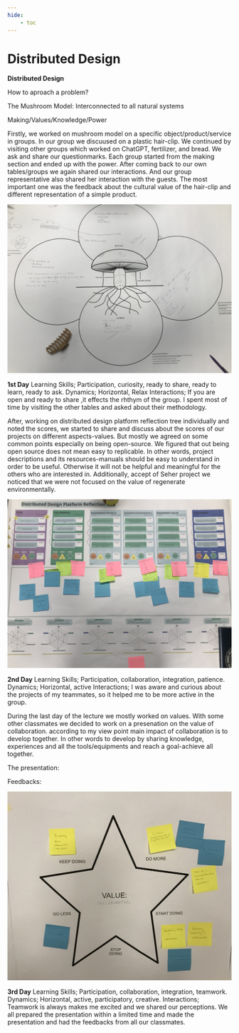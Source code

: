 ```yaml
---
hide:
    - toc
---
```


# Distributed Design


**Distributed Design**

How to aproach a problem?

The Mushroom Model: Interconnected to all natural systems

Making/Values/Knowledge/Power

Firstly, we worked on mushroom model on a specific object/product/service in groups. In our group we discuused on a plastic hair-clip. We continued by visiting other groups which worked on ChatGPT, fertilizer, and bread. We ask and share our questionmarks. Each group started from the making section and ended up with the power. After coming back to our own tables/groups we again shared our interactions. And our group representative also shared her interaction with the guests. The most important one was the feedback about the cultural value of the hair-clip and different representation of a simple product.

![](../images/distdesign_1.jpg)

**1st Day**
Learning Skills; Participation, curiosity, ready to share, ready to learn, ready to ask.
Dynamics; Horizontal, Relax
Interactions; If you are open and ready to share ,it effects the rhthym of the group. I spent most of time by visiting the other tables and asked about their methodology.

After, working on distributed design platform reflection tree individually and noted the scores, we started to share and discuss about the scores of our projects on different aspects-values. But mostly we agreed on some common points especially on being open-source. We figured that out being open source does not mean easy to replicable. In other words, project descriptions and its resources-manuals should be easy to understand in order to be useful. Otherwise it will not be helpful and meaningful for the others who are interested in. Additionally,  accept of Seher project we noticed that we were not focused on the value of regenerate environmentally.

![](../images/distdesign_2.jpg)

**2nd Day**
Learning Skills; Participation, collaboration, integration, patience.
Dynamics; Horizontal, active
Interactions; I was aware and curious about the projects of my teammates, so it helped me to be more active in the group.

During the last day of the lecture we mostly worked on values. With some other classmates we decided to work on a presenation on the value of collaboration. according to my view point main impact of collaboration is to develop together. In other words to develop by sharing knowledge, experiences and all the tools/equipments and reach a goal-achieve all together.

The presentation:

Feedbacks:

![](../images/distdesign_3.jpg)

**3rd Day**
Learning Skills; Participation, collaboration, integration, teamwork.
Dynamics; Horizontal, active, participatory, creative.
Interactions; Teamwork is always makes me excited and we shared our perceptions. We all prepared the presentation within a limited time and made the presentation and had the feedbacks from all our classmates. 

